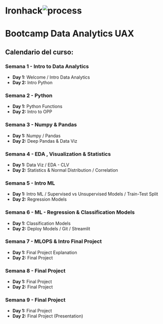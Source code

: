 # Ironhack![process](https://github.com/Ironhack-UAX-Bootcamp-Oct-22/Ironhack/blob/main/src/process.jpg)

# Bootcamp Data Analytics UAX

## Calendario del curso:


### Semana 1 - Intro to Data Analytics

+ **Day 1:** Welcome / Intro Data Analytics
+ **Day 2:** Intro Python


### Semana 2 - Python

+ **Day 1:** Python Functions
+ **Day 2:** Intro to OPP


### Semana 3 - Numpy & Pandas

+ **Day 1:** Numpy / Pandas
+ **Day 2:** Deep Pandas & Data Viz


### Semana 4 - EDA , Visualization & Statistics

+ **Day 1:** Data Viz / EDA - CLV
+ **Day 2:** Statistics & Normal Distribution / Correlation


### Semana 5 - Intro ML

+ **Day 1:** Intro ML / Supervised vs Unsupervised Models / Train-Test Split
+ **Day 2:** Regression Models


### Semana 6 - ML - Regression & Classification Models

+ **Day 1:** Classification Models
+ **Day 2:** Deploy Models / Git / Streamlit


### Semana 7 - MLOPS & Intro Final Project

+ **Day 1:** Final Project Explanation
+ **Day 2:** Final Project 


### Semana 8 - Final Project

+ **Day 1:** Final Project
+ **Day 2:** Final Project

### Semana 9 - Final Project

+ **Day 1:** Final Project
+ **Day 2:** Final Project (Presentation)
